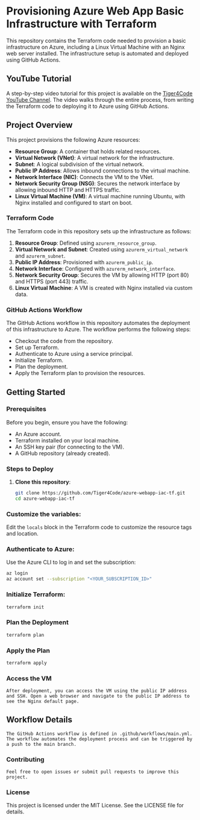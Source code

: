 # Provisioning Azure Web App Basic Infrastructure with Terraform

This repository contains the Terraform code needed to provision a basic infrastructure on Azure, including a Linux Virtual Machine with an Nginx web server installed. The infrastructure setup is automated and deployed using GitHub Actions.

## YouTube Tutorial

A step-by-step video tutorial for this project is available on the [Tiger4Code YouTube Channel](https://www.youtube.com/@tiger4code). The video walks through the entire process, from writing the Terraform code to deploying it to Azure using GitHub Actions.

## Project Overview

This project provisions the following Azure resources:
- **Resource Group**: A container that holds related resources.
- **Virtual Network (VNet)**: A virtual network for the infrastructure.
- **Subnet**: A logical subdivision of the virtual network.
- **Public IP Address**: Allows inbound connections to the virtual machine.
- **Network Interface (NIC)**: Connects the VM to the VNet.
- **Network Security Group (NSG)**: Secures the network interface by allowing inbound HTTP and HTTPS traffic.
- **Linux Virtual Machine (VM)**: A virtual machine running Ubuntu, with Nginx installed and configured to start on boot.

### Terraform Code

The Terraform code in this repository sets up the infrastructure as follows:

1. **Resource Group**: Defined using `azurerm_resource_group`.
2. **Virtual Network and Subnet**: Created using `azurerm_virtual_network` and `azurerm_subnet`.
3. **Public IP Address**: Provisioned with `azurerm_public_ip`.
4. **Network Interface**: Configured with `azurerm_network_interface`.
5. **Network Security Group**: Secures the VM by allowing HTTP (port 80) and HTTPS (port 443) traffic.
6. **Linux Virtual Machine**: A VM is created with Nginx installed via custom data.

### GitHub Actions Workflow

The GitHub Actions workflow in this repository automates the deployment of this infrastructure to Azure. The workflow performs the following steps:
- Checkout the code from the repository.
- Set up Terraform.
- Authenticate to Azure using a service principal.
- Initialize Terraform.
- Plan the deployment.
- Apply the Terraform plan to provision the resources.

## Getting Started

### Prerequisites

Before you begin, ensure you have the following:
- An Azure account.
- Terraform installed on your local machine.
- An SSH key pair (for connecting to the VM).
- A GitHub repository (already created).

### Steps to Deploy

1. **Clone this repository**:
   ```bash
   git clone https://github.com/Tiger4Code/azure-webapp-iac-tf.git
   cd azure-webapp-iac-tf

### Customize the variables:
Edit the `locals` block in the Terraform code to customize the resource tags and location.

### Authenticate to Azure:
Use the Azure CLI to log in and set the subscription:
   ```bash
   az login
   az account set --subscription "<YOUR_SUBSCRIPTION_ID>"
   ```

### Initialize Terraform:
   ```bash
   terraform init
   ```

### Plan the Deployment
   ```bash
   terraform plan
   ```
### Apply the Plan
   ```bash
   terraform apply
   ```
### Access the VM
    After deployment, you can access the VM using the public IP address and SSH. Open a web browser and navigate to the public IP address to see the Nginx default page.

## Workflow Details

    The GitHub Actions workflow is defined in .github/workflows/main.yml. The workflow automates the deployment process and can be triggered by a push to the main branch.

### Contributing

    Feel free to open issues or submit pull requests to improve this project.

### License

This project is licensed under the MIT License. See the LICENSE file for details.

